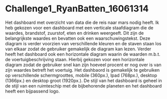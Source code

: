 # Challenge1_RyanBatten_16061314
Het dashboard met overzicht van data die de reis naar mars nodig heeft. Ik heb gekozen voor een dashboard met een verticale staafdiagram die de waardes, brandstof, zuurstof, eten en drinken weergeeft. Dit zijn de belangrijkste waardes en bevatten ook een waarschuwingstekst. Deze diagram is verder voorzien van verschillende kleuren en de staven staan los van elkaar zodat de gebruiker gemakelijk de diagram kan lezen. Verder heeft het dashboard ook een horizontale diagram waarin de waarden m.b.t. de voertuigbeschrijving staan. Hierbij gekozen voor een horizontale diagram zodat de gebruiker snel kan zijn hoeveel procent er nog over is van zijn waardes betreft het voertuig. Het dashbaord is gemakelijk te gebruiken op verschillende schermgroottes, mobile (360px.), Ipad (768px.), desktop (1366px.) en desktop groot (1920px.). De stijl van het dashboard is geheel in de stijl van een ruimteschip met de bijbehorende planeten en het dashboard heeft een bijpassend logo. 
